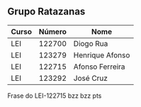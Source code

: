 ## Grupo Ratazanas

| Curso         | Número  | Nome            | 
|---------------|---------|-----------------|
| LEI           | 122700  | Diogo Rua       | 
| LEI           | 123279  | Henrique Afonso |  
| LEI           | 122715  | Afonso Ferreira | 
| LEI           | 123292  | José Cruz       |

Frase do LEI-122715 bzz bzz pts